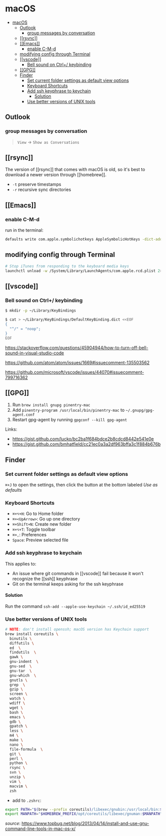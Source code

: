 # macOS

- [macOS](#macos)
  - [Outlook](#outlook)
    - [group messages by conversation](#group-messages-by-conversation)
  - [\[\[rsync\]\]](#rsync)
  - [\[\[Emacs\]\]](#emacs)
    - [enable C-M-d](#enable-c-m-d)
  - [modifying config through Terminal](#modifying-config-through-terminal)
  - [\[\[vscode\]\]](#vscode)
    - [Bell sound on Ctrl+/ keybinding](#bell-sound-on-ctrl-keybinding)
  - [\[\[GPG\]\]](#gpg)
  - [Finder](#finder)
    - [Set current folder settings as default view options](#set-current-folder-settings-as-default-view-options)
    - [Keyboard Shortcuts](#keyboard-shortcuts)
    - [Add ssh keyphrase to keychain](#add-ssh-keyphrase-to-keychain)
      - [Solution](#solution)
    - [Use better versions of UNIX tools](#use-better-versions-of-unix-tools)

## Outlook

### group messages by conversation

> `View` -> `Show as Conversations`

## [[rsync]]

The version of [[rsync]] that comes with macOS is old, so it's best to download a newer version through [[homebrew]].

- `-t` preserve timestamps
- `-r` recursive sync directories

## [[Emacs]]

### enable C-M-d

run in the terminal:

```zsh
defaults write com.apple.symbolichotkeys AppleSymbolicHotKeys -dict-add 70 '<dict><key>enabled</key><false/></dict>'
```

## modifying config through Terminal

```zsh
# Stop iTunes from responding to the keyboard media keys
launchctl unload -w /System/Library/LaunchAgents/com.apple.rcd.plist 2> /dev/null
```

## [[vscode]]

### Bell sound on Ctrl+/ keybinding

```bash
$ mkdir -p ~/Library/KeyBindings

$ cat > ~/Library/KeyBindings/DefaultKeyBinding.dict <<EOF
{
  "^/" = "noop";
}
EOF
```

<https://stackoverflow.com/questions/45904944/how-to-turn-off-bell-sound-in-visual-studio-code>

<https://github.com/atom/atom/issues/1669#issuecomment-135503562>

<https://github.com/microsoft/vscode/issues/44070#issuecomment-799716362>

## [[GPG]]

1. Run `brew install gnupg pinentry-mac`
2. Add `pinentry-program /usr/local/bin/pinentry-mac` to `~/.gnupg/gpg-agent.conf`
3. Restart gpg-agent by running `gpgconf --kill gpg-agent`

Links:

- <https://gist.github.com/lucko/bc2ba1f684bdce2b8cdcd8442e541e0e>
- <https://gist.github.com/bmhatfield/cc21ec0a3a2df963bffa3c1f884b676b>

## Finder

### Set current folder settings as default view options

`⌘+J` to open the settings, then click the button at the bottom labeled *Use as defaults*

### Keyboard Shortcuts

- `⌘+⌥+H`: Go to Home folder
- `⌘+<UpArrow>`: Go up one directory
- `⌘+Shift+N`: Create new folder
- `⌘+⌥+T`: Toggle toolbar
- `⌘+,`: Preferences
- `Space`: Preview selected file

### Add ssh keyphrase to keychain

This applies to:

- An issue where git commands in [[vscode]] fail because it won't recognize the [[ssh]] keyphrase
- Git on the terminal keeps asking for the ssh keyphrase

#### Solution

Run the command `ssh-add --apple-use-keychain ~/.ssh/id_ed25519`

### Use better versions of UNIX tools

```bash
# NOTE: don't install openssh; macOS version has Keychain support
brew install coreutils \
  binutils \
  diffutils \
  ed  \
  findutils  \
  gawk \
  gnu-indent  \
  gnu-sed  \
  gnu-tar  \
  gnu-which  \
  gnutls \
  grep  \
  gzip \
  screen \
  watch \
  wdiff \
  wget \
  bash \
  emacs \
  gdb \
  gpatch \
  less \
  m4 \
  make \
  nano \
  file-formula  \
  git \
  perl \
  python \
  rsync \
  svn \
  unzip \
  vim \
  macvim \
  zsh
```

- add to `.zshrc`:

```sh
export PATH="$(brew --prefix coreutils)/libexec/gnubin:/usr/local/bin:$PATH"
export MANPATH="$HOMEBREW_PREFIX/opt/coreutils/libexec/gnuman:$MANPATH"
```

*source*: <https://www.topbug.net/blog/2013/04/14/install-and-use-gnu-command-line-tools-in-mac-os-x/>
